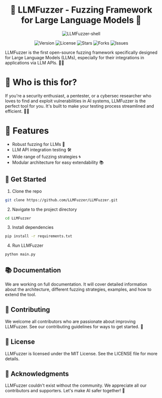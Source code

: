 <div align="center">

# 🧠 LLMFuzzer - Fuzzing Framework for Large Language Models 🧠

![LLMFuzzer-shell](https://github.com/mnns/LLMFuzzer/assets/1796080/71b006df-706c-43f6-acd1-49646dbcb0e5)

![Version](https://img.shields.io/badge/version-1.0.0-blue)
![License](https://img.shields.io/badge/license-MIT-green)
![Stars](https://img.shields.io/github/stars/mnns/LLMFuzzer)
![Forks](https://img.shields.io/github/forks/mnns/LLMFuzzer)
![Issues](https://img.shields.io/github/issues/mnns/LLMFuzzer)

</div>

LLMFuzzer is the first open-source fuzzing framework specifically designed for Large Language Models (LLMs), especially for their integrations in applications via LLM APIs. 🚀💥

# 🎯 Who is this for?

If you're a security enthusiast, a pentester, or a cybersec researcher who loves to find and exploit vulnerabilities in AI systems, LLMFuzzer is the perfect tool for you. It's built to make your testing process streamlined and efficient. 🕵️‍♀️

# 🌟 Features

- Robust fuzzing for LLMs 🧪
- LLM API integration testing 🛠️
- Wide range of fuzzing strategies 🌀
- Modular architecture for easy extendability 📚

## 🚀 Get Started

1. Clone the repo
```bash
git clone https://github.com/LLMFuzzer/LLMFuzzer.git
```

2. Navigate to the project directory
```bash
cd LLMFuzzer
```

3. Install dependencies
```bash
pip install -r requirements.txt
```

4. Run LLMFuzzer
```bash
python main.py
```

## 📚 Documentation
We are working on full documentation. It will cover detailed information about the architecture, different fuzzing strategies, examples, and how to extend the tool.

## 🤝 Contributing
We welcome all contributors who are passionate about improving LLMFuzzer. See our contributing guidelines for ways to get started. 🤗

## 💼 License
LLMFuzzer is licensed under the MIT License. See the LICENSE file for more details.

## 🎩 Acknowledgments
LLMFuzzer couldn't exist without the community. We appreciate all our contributors and supporters. Let's make AI safer together! 💖

